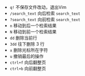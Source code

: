 - `q!` 不保存文件改动，退出Vim
- `/search_text` 向后检索 `search_text`
- `?search_text` 向前检索 `search_text`
- `n` 移动到后一个检索结果
- `N` 移动到前一个检索结果
- `dd` 删除当前行
- `3dd` 往下删除 3 行
- `x` 删除光标所在字符
- `u` 撤销最后的操作
- `ctrl+f` 向后翻整页
- `ctrl+b` 向前翻整页